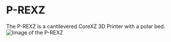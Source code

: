 # P-REXZ
The P-REXZ is a cantilevered CoreXZ 3D Printer with a polar bed.
![Image of the P-REXZ](https://github.com/Armchair-Engineering/P-REXZ/blob/main/Images/PREX.png)
